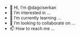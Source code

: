 - 👋 Hi, I’m @dagciserkan
- 👀 I’m interested in ...
- 🌱 I’m currently learning ...
- 💞️ I’m looking to collaborate on ...
- 📫 How to reach me ...

<!---
dagciserkan/dagciserkan is a ✨ special ✨ repository because its `README.md` (this file) appears on your GitHub profile.
You can click the Preview link to take a look at your changes.
--->
